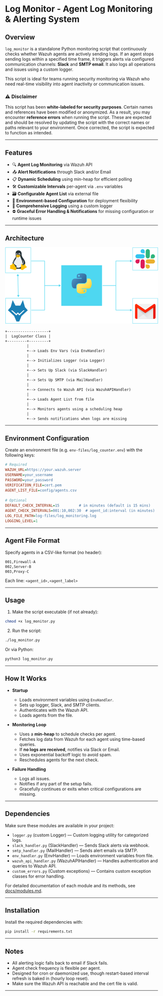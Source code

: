 # Log Monitor - Agent Log Monitoring & Alerting System

## Overview

`log_monitor` is a standalone Python monitoring script that continuously checks whether Wazuh agents are actively sending logs. If an agent stops sending logs within a specified time frame, it triggers alerts via configured communication channels: **Slack** and **SMTP email**. It also logs all operations and issues using a custom logger.

This script is ideal for teams running security monitoring via Wazuh who need real-time visibility into agent inactivity or communication issues.

### ⚠️ Disclaimer

This script has been **white-labeled for security purposes**. Certain names and references have been modified or anonymized. As a result, you may encounter **reference errors** when running the script. These are expected and should be resolved by updating the script with the correct names or paths relevant to your environment. Once corrected, the script is expected to function as intended.

---

## Features

* 🔍 **Agent Log Monitoring** via Wazuh API
* 📤 **Alert Notifications** through Slack and/or Email
* 📋 **Dynamic Scheduling** using min-heap for efficient polling
* 🛠️ **Customizable Intervals** per-agent via `.env` variables
* 🗃️ **Configurable Agent List** via external file
* 🧪 **Environment-based Configuration** for deployment flexibility
* 📁 **Comprehensive Logging** using a custom logger
* ⛔ **Graceful Error Handling & Notifications** for missing configuration or runtime issues

---

## Architecture

![LogCounter Overview](assets/Log_counter_architecture.png)

```
+-------------------+
|  LogCounter Class |
+---------+---------+
          |
          +--> Loads Env Vars (via EnvHandler)
          |
          +--> Initializes Logger (via Logger)
          |
          +--> Sets Up Slack (via SlackHandler)
          |
          +--> Sets Up SMTP (via MailHandler)
          |
          +--> Connects to Wazuh API (via WazuhAPIHandler)
          |
          +--> Loads Agent List from file
          |
          +--> Monitors agents using a scheduling heap
          |
          +--> Sends notifications when logs are missing
```

---

## Environment Configuration

Create an environment file (e.g. `env-files/log_counter.env`) with the following keys:

```ini
# Required
WAZUH_URL=https://your.wazuh.server
USERNAME=your_username
PASSWORD=your_password
VERIFICATION_FILE=cert.pem
AGENT_LIST_FILE=config/agents.csv

# Optional
DEFAULT_CHECK_INTERVAL=15         # in minutes (default is 15 mins)
AGENT_CHECK_INTERVALS=001:10,002:30  # agent_id:interval (in minutes)
LOG_FILE_PATH=log-files/log_monitoring.log
LOGGING_LEVEL=1
```

---

## Agent File Format

Specify agents in a CSV-like format (no header):

```
001,Firewall-A
002,Server-B
003,Proxy-C
```

Each line: `<agent_id>,<agent_label>`

---

## Usage

1. Make the script executable (if not already):

```bash
chmod +x log_monitor.py
```

2. Run the script:

```bash
./log_monitor.py
```

Or via Python:

```bash
python3 log_monitor.py
```

---

## How It Works

* **Startup**

  * Loads environment variables using `EnvHandler`.
  * Sets up logger, Slack, and SMTP clients.
  * Authenticates with the Wazuh API.
  * Loads agents from the file.

* **Monitoring Loop**

  * Uses a **min-heap** to schedule checks per agent.
  * Fetches log data from Wazuh for each agent using time-based queries.
  * If **no logs are received**, notifies via Slack or Email.
  * Uses exponential backoff logic to avoid spam.
  * Reschedules agents for the next check.

* **Failure Handling**

  * Logs all issues.
  * Notifies if any part of the setup fails.
  * Gracefully continues or exits when critical configurations are missing.

---

## Dependencies

Make sure these modules are available in your project:

* `logger.py` (custom Logger) — Custom logging utility for categorized logs.
* `slack_handler.py` (SlackHandler) — Sends Slack alerts via webhook.
* `smtp_handler.py` (MailHandler) — Sends alert emails via SMTP.
* `env_handler.py` (EnvHandler) — Loads environment variables from file.
* `wazuh_api_handler.py` (WazuhAPIHandler) — Handles authentication and queries to Wazuh API.
* `custom_errors.py` (Custom exceptions) — Contains custom exception classes for error handling.

For detailed documentation of each module and its methods, see [docs/modules.md](docs/modules.md).

---

## Installation

Install the required dependencies with:

```bash
pip install -r requirements.txt
```

---

## Notes

* All alerting logic falls back to email if Slack fails.
* Agent check frequency is flexible per agent.
* Designed for cron or daemonized use, though restart-based interval refresh is baked in (hourly loop reset).
* Make sure the Wazuh API is reachable and the cert file is valid.

---
